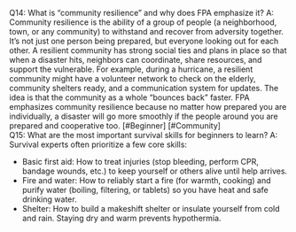 Q14: What is “community resilience” and why does FPA emphasize it?
A: Community resilience is the ability of a group of people (a neighborhood, town, or any community) to withstand and recover from adversity together. It’s not just one person being prepared, but everyone looking out for each other. A resilient community has strong social ties and plans in place so that when a disaster hits, neighbors can coordinate, share resources, and support the vulnerable. For example, during a hurricane, a resilient community might have a volunteer network to check on the elderly, community shelters ready, and a communication system for updates. The idea is that the community as a whole “bounces back” faster. FPA emphasizes community resilience because no matter how prepared you are individually, a disaster will go more smoothly if the people around you are prepared and cooperative too. [#Beginner] [#Community]  
Q15: What are the most important survival skills for beginners to learn?
A: Survival experts often prioritize a few core skills:  
- Basic first aid: How to treat injuries (stop bleeding, perform CPR, bandage wounds, etc.) to keep yourself or others alive until help arrives.  
- Fire and water: How to reliably start a fire (for warmth, cooking) and purify water (boiling, filtering, or tablets) so you have heat and safe drinking water.  
- Shelter: How to build a makeshift shelter or insulate yourself from cold and rain. Staying dry and warm prevents hypothermia.